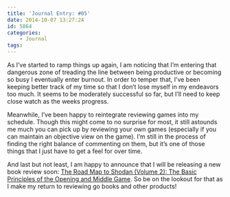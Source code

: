 ```yaml
---
title: 'Journal Entry: #05'
date: 2014-10-07 13:27:24
id: 5864
categories:
	- Journal
tags:
---
```


As I’ve started to ramp things up again, I am noticing that I’m entering that dangerous zone of treading the line between being productive or becoming so busy I eventually enter burnout. In order to temper that, I’ve been keeping better track of my time so that I don’t lose myself in my endeavors too much. It seems to be moderately successful so far, but I’ll need to keep close watch as the weeks progress.

Meanwhile, I’ve been happy to reintegrate reviewing games into my schedule. Though this might come to no surprise for most, it still astounds me much you can pick up by reviewing your own games (especially if you can maintain an objective view on the game). I’m still in the process of finding the right balance of commenting on them, but it’s one of those things that I just have to get a feel for over time.

And last but not least, I am happy to announce that I will be releasing a new book review soon: [The Road Map to Shodan (Volume 2): The Basic Principles of the Opening and Middle Game](http://kiseido.com/road.htm#K83 "The Road Map to Shodan (Volume 2) Kiseido"). So be on the lookout for that as I make my return to reviewing go books and other products!